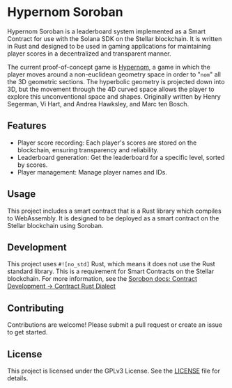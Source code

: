 # Hypernom Soroban

Hypernom Soroban is a leaderboard system implemented as a Smart Contract for use with the Solana SDK on the Stellar blockchain. It is written in Rust and designed to be used in gaming applications for maintaining player scores in a decentralized and transparent manner.

The current proof-of-concept game is [Hypernom][1], a game in which the player
moves around a non-euclidean geometry space in order to "`nom`" all the 3D geometric sections. The hyperbolic geometry
is projected down into 3D, but the movement through the 4D curved space allows the player to explore this unconventional space and shapes. Originally written by Henry Segerman, Vi Hart, and Andrea Hawksley, and Marc ten Bosch.

## Features

- Player score recording: Each player's scores are stored on the blockchain, ensuring transparency and reliability.
- Leaderboard generation: Get the leaderboard for a specific level, sorted by scores.
- Player management: Manage player names and IDs.

## Usage

This project includes a smart contract that is a Rust library which compiles to WebAssembly.
It is designed to be deployed as a smart contract on the Stellar blockchain using Soroban.

## Development

This project uses `#![no_std]` Rust, which means it does not use the Rust standard library. This is a requirement for Smart Contracts on the Stellar blockchain.  For more information, see the [Sorobon docs: Contract Development -> Contract Rust Dialect][2]

## Contributing

Contributions are welcome! Please submit a pull request or create an issue to get started.

## License

This project is licensed under the GPLv3 License. See the [LICENSE](LICENSE) file for details.


[1]: http://hypernom.com
[2]: https://developers.stellar.org/docs/learn/encyclopedia/contract-development/rust-dialect
